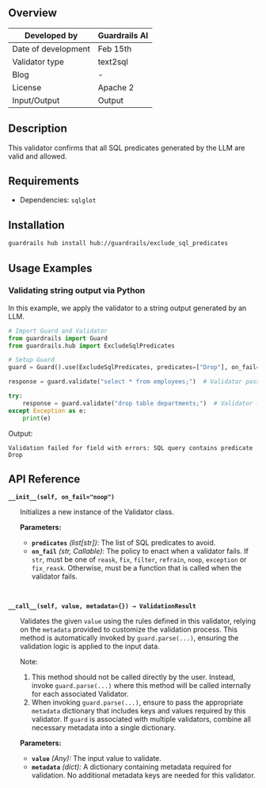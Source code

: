 ## Overview

| Developed by | Guardrails AI |
| --- | --- |
| Date of development | Feb 15th |
| Validator type | text2sql |
| Blog | - |
| License | Apache 2 |
| Input/Output | Output |

## Description

This validator confirms that all SQL predicates generated by the LLM are valid and allowed.

## Requirements
- Dependencies: `sqlglot`

## Installation

```bash
guardrails hub install hub://guardrails/exclude_sql_predicates
```

## Usage Examples

### Validating string output via Python

In this example, we apply the validator to a string output generated by an LLM.

```python
# Import Guard and Validator
from guardrails import Guard
from guardrails.hub import ExcludeSqlPredicates

# Setup Guard
guard = Guard().use(ExcludeSqlPredicates, predicates=["Drop"], on_fail="exception")

response = guard.validate("select * from employees;")  # Validator passes

try:
    response = guard.validate("drop table departments;")  # Validator fails
except Exception as e:
    print(e)
```
Output:
```console
Validation failed for field with errors: SQL query contains predicate Drop
```

## API Reference

**`__init__(self, on_fail="noop")`**
<ul>

Initializes a new instance of the Validator class.

**Parameters:**

- **`predicates`** _(list[str])_: The list of SQL predicates to avoid.
- **`on_fail`** *(str, Callable)*: The policy to enact when a validator fails. If `str`, must be one of `reask`, `fix`, `filter`, `refrain`, `noop`, `exception` or `fix_reask`. Otherwise, must be a function that is called when the validator fails.

</ul>

<br>

**`__call__(self, value, metadata={}) → ValidationResult`**

<ul>

Validates the given `value` using the rules defined in this validator, relying on the `metadata` provided to customize the validation process. This method is automatically invoked by `guard.parse(...)`, ensuring the validation logic is applied to the input data.

Note:

1. This method should not be called directly by the user. Instead, invoke `guard.parse(...)` where this method will be called internally for each associated Validator.
2. When invoking `guard.parse(...)`, ensure to pass the appropriate `metadata` dictionary that includes keys and values required by this validator. If `guard` is associated with multiple validators, combine all necessary metadata into a single dictionary.

**Parameters:**

- **`value`** *(Any):* The input value to validate.
- **`metadata`** *(dict):* A dictionary containing metadata required for validation. No additional metadata keys are needed for this validator.

</ul>
